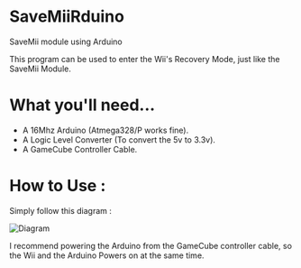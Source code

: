 # SaveMiiRduino
 SaveMii module using Arduino

This program can be used to enter the Wii's Recovery Mode, just like the SaveMii Module.

# What you'll need...

- A 16Mhz Arduino (Atmega328/P works fine).
- A Logic Level Converter (To convert the 5v to 3.3v).
- A GameCube Controller Cable.

# How to Use : 

Simply follow this diagram : 

![Diagram](https://github.com/user-attachments/assets/8154db33-6cf3-46e0-9c98-90a60ecb4680)

I recommend powering the Arduino from the GameCube controller cable, so the Wii and the Arduino Powers on at the same time.
